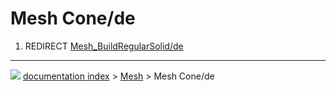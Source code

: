# Mesh Cone/de
1.  REDIRECT [Mesh\_BuildRegularSolid/de](Mesh_BuildRegularSolid/de.md)



---
![](images/Right_arrow.png) [documentation index](../README.md) > [Mesh](Mesh_Workbench.md) > Mesh Cone/de
